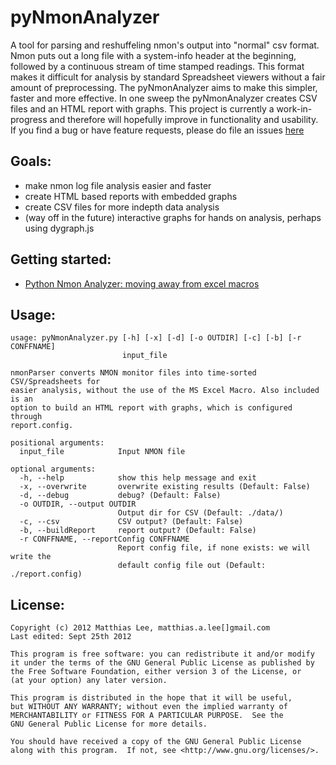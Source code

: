 pyNmonAnalyzer
========

A tool for parsing and reshuffeling nmon's output into "normal" csv format.
Nmon puts out a long file with a system-info header at the beginning, followed
by a continuous stream of time stamped readings. This format makes it difficult
for analysis by standard Spreadsheet viewers without a fair amount of preprocessing.
The pyNmonAnalyzer aims to make this simpler, faster and more effective. In one
sweep the pyNmonAnalyzer creates CSV files and an HTML report with graphs. This 
project is currently a work-in-progress and therefore will hopefully improve in 
functionality and usability. If you find a bug or have feature requests, please do
file an issues [here](https://github.com/madmaze/pyNmonAnalyzer/issues)



Goals:
-----
- make nmon log file analysis easier and faster
- create HTML based reports with embedded graphs
- create CSV files for more indepth data analysis
- (way off in the future) interactive graphs for hands on analysis, perhaps using dygraph.js

Getting started:
-----
- [Python Nmon Analyzer: moving away from excel macros](http://matthiaslee.com/?q=node/38)

Usage:
-----
```
usage: pyNmonAnalyzer.py [-h] [-x] [-d] [-o OUTDIR] [-c] [-b] [-r CONFFNAME]
                         input_file

nmonParser converts NMON monitor files into time-sorted CSV/Spreadsheets for
easier analysis, without the use of the MS Excel Macro. Also included is an
option to build an HTML report with graphs, which is configured through
report.config.

positional arguments:
  input_file            Input NMON file

optional arguments:
  -h, --help            show this help message and exit
  -x, --overwrite       overwrite existing results (Default: False)
  -d, --debug           debug? (Default: False)
  -o OUTDIR, --output OUTDIR
                        Output dir for CSV (Default: ./data/)
  -c, --csv             CSV output? (Default: False)
  -b, --buildReport     report output? (Default: False)
  -r CONFFNAME, --reportConfig CONFFNAME
                        Report config file, if none exists: we will write the
                        default config file out (Default: ./report.config)
```

License:
--------
```
Copyright (c) 2012 Matthias Lee, matthias.a.lee[]gmail.com
Last edited: Sept 25th 2012

This program is free software: you can redistribute it and/or modify
it under the terms of the GNU General Public License as published by
the Free Software Foundation, either version 3 of the License, or
(at your option) any later version.

This program is distributed in the hope that it will be useful,
but WITHOUT ANY WARRANTY; without even the implied warranty of
MERCHANTABILITY or FITNESS FOR A PARTICULAR PURPOSE.  See the
GNU General Public License for more details.

You should have received a copy of the GNU General Public License
along with this program.  If not, see <http://www.gnu.org/licenses/>.
```

